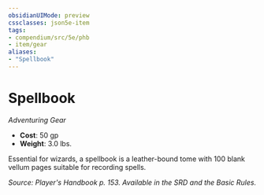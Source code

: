 ```yaml
---
obsidianUIMode: preview
cssclasses: json5e-item
tags:
- compendium/src/5e/phb
- item/gear
aliases: 
- "Spellbook"
---
```

# Spellbook
*Adventuring Gear*  

- **Cost**: 50 gp
- **Weight**: 3.0 lbs.

Essential for wizards, a spellbook is a leather-bound tome with 100 blank vellum pages suitable for recording spells.

*Source: Player's Handbook p. 153. Available in the SRD and the Basic Rules.*